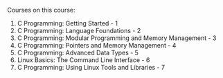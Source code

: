 Courses on this course:

1. C Programming: Getting Started - 1
2. C Programming: Language Foundations - 2
3. C Programming: Modular Programming and Memory Management - 3
4. C Programming: Pointers and Memory Management - 4
5. C Programming: Advanced Data Types - 5
6. Linux Basics: The Command Line Interface - 6
7. C Programming: Using Linux Tools and Libraries - 7